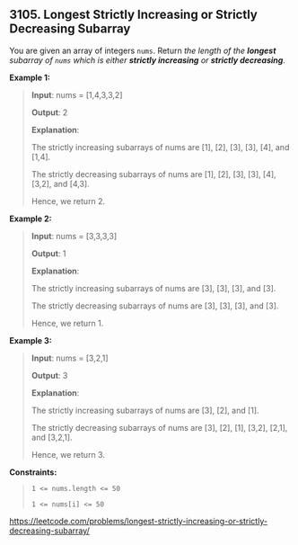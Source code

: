 ## 3105. Longest Strictly Increasing or Strictly Decreasing Subarray

You are given an array of integers `nums`. Return _the length of the **longest** subarray of `nums` which is either **strictly increasing** or **strictly decreasing**_.

**Example 1:**
>
>**Input**: nums = [1,4,3,3,2]
>
>**Output**: 2
>
>**Explanation**:
>
>The strictly increasing subarrays of nums are [1], [2], [3], [3], [4], and [1,4].
>
>The strictly decreasing subarrays of nums are [1], [2], [3], [3], [4], [3,2], and [4,3].
>
>Hence, we return 2.

**Example 2:**
>
>**Input**: nums = [3,3,3,3]
>
>**Output**: 1
>
>**Explanation**:
>
>The strictly increasing subarrays of nums are [3], [3], [3], and [3].
>
>The strictly decreasing subarrays of nums are [3], [3], [3], and [3].
>
>Hence, we return 1.

**Example 3:**
>
>**Input**: nums = [3,2,1]
>
>**Output**: 3
>
>**Explanation**:
>
>The strictly increasing subarrays of nums are [3], [2], and [1].
>
>The strictly decreasing subarrays of nums are [3], [2], [1], [3,2], [2,1], and [3,2,1].
>
>Hence, we return 3.

**Constraints:**
>
>`1 <= nums.length <= 50`
>
>`1 <= nums[i] <= 50`

https://leetcode.com/problems/longest-strictly-increasing-or-strictly-decreasing-subarray/